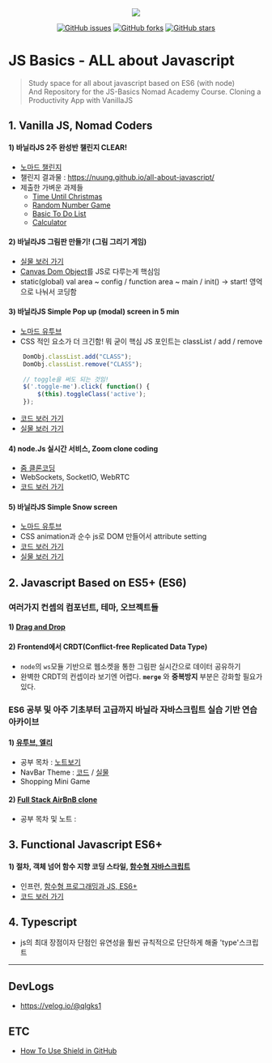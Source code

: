 <div align = "center">
    <img src="https://img.shields.io/badge/license-MIT-green" />

[![GitHub issues](https://img.shields.io/github/issues/Nuung/all-about-javascript)](https://github.com/Nuung/all-about-javascript/issues)
[![GitHub forks](https://img.shields.io/github/forks/Nuung/all-about-javascript)](https://github.com/Nuung/all-about-javascript/network)
[![GitHub stars](https://img.shields.io/github/stars/Nuung/all-about-javascript)](https://github.com/Nuung/all-about-javascript/stargazers)
</div>

# JS Basics - ALL about Javascript

> Study space for all about javascript based on ES6 (with node) </br>
> And Repository for the JS-Basics Nomad Academy Course. Cloning a Productivity App with VanillaJS 

## 1. Vanilla JS, Nomad Coders

#### 1) 바닐라JS 2주 완성반 챌린지 CLEAR!
- [노마드 챌린지](https://nomadcoders.co/challenges)
- 챌린지 결과물 : https://nuung.github.io/all-about-javascript/
- 제출한 가벼운 과제들
    - [Time Until Christmas](https://nuung.github.io/all-about-javascript/NomadJS/TimeUntilChri.html)
    - [Random Number Game](https://nuung.github.io/all-about-javascript/NomadJS/RandomNumberGame.html)
    - [Basic To Do List](https://nuung.github.io/all-about-javascript/NomadJS/BasicToDo.html)
    - [Calculator](https://nuung.github.io/all-about-javascript/Calculator/index.html)


#### 2) 바닐라JS 그림판 만들기! (그림 그리기 게임) 
- [실물 보러 가기](https://nuung.github.io/all-about-javascript/NomadJS-game/)
- [Canvas Dom Object](https://developer.mozilla.org/ko/docs/Web/HTML/Canvas)를 JS로 다루는게 핵심임
- static(global) val area ~ config / function area ~ main / init() -> start! 영억으로 나눠서 코딩함 


#### 3) 바닐라JS Simple Pop up (modal) screen in 5 min
- [노마드 유투브](https://youtu.be/V08wXKHF_Xw)
- CSS 적인 요소가 더 크긴함! 뭐 굳이 핵심 JS 포인트는 classList / add / remove
```javascript
    DomObj.classList.add("CLASS");
    DomObj.classList.remove("CLASS");
    
    // toggle을 써도 되는 것임! 
    $('.toggle-me').click( function() {
        $(this).toggleClass('active');
    });
```
- [코드 보러 가기](https://github.com/Nuung/all-about-javascript/blob/master/Theme/Modal/modal.html)
- [실물 보러 가기](https://nuung.github.io/all-about-javascript/Theme/Modal/modal.html)

#### 4) node.Js 실시간 서비스, Zoom clone coding
- [줌 클론코딩](https://nomadcoders.co/noom/lobby)
- WebSockets, SocketIO, WebRTC
- [코드 보러 가기](https://github.com/Nuung/all-about-javascript/tree/master/NomadJS-Zoom)

#### 5) 바닐라JS Simple Snow screen
- [노마드 유투브](https://youtu.be/3CuUmy7jX6k)
- CSS animation과 순수 js로 DOM 만들어서 attribute setting
- [코드 보러 가기](https://github.com/Nuung/all-about-javascript/tree/master/NomadJS-snow-screen)
- [실물 보러 가기](https://nuung.github.io/all-about-javascript/NomadJS-snow-screen/index.html)

## 2. Javascript Based on ES5+ (ES6)

### 여러가지 컨셉의 컴포넌트, 테마, 오브젝트들
    
#### 1) [Drag and Drop](https://nuung.github.io/all-about-javascript/Theme/DragAndDrop/)

#### 2) Frontend에서 CRDT(Conflict-free Replicated Data Type)

- `node`의 `ws`모듈 기반으로 웹소켓을 통한 그림판 실시간으로 데이터 공유하기
- 완벽한 CRDT의 컨셉이라 보기엔 어렵다. **`merge`** 와 **중복방지** 부분은 강화할 필요가 있다.

### ES6 공부 및 아주 기초부터 고급까지 바닐라 자바스크립트 실습 기반 연습 아카이브

#### 1) [유투브, 엘리](https://www.youtube.com/watch?v=wcsVjmHrUQg&list=PLv2d7VI9OotTVOL4QmPfvJWPJvkmv6h-2)
- 공부 목차 : [노트보기](/note)
- NavBar Theme : [코드](https://github.com/Nuung/all-about-javascript/blob/master/Theme/NavBar) / [실물](https://nuung.github.io/all-about-javascript/Theme/NavBar/index.html)
- Shopping Mini Game

#### 2) [Full Stack AirBnB clone](https://www.youtube.com/watch?v=kuswGIH-Xj8&list=PLN3n1USn4xlnfJIQBa6bBjjiECnk6zL6s)
- 공부 목차 및 노트 : 

## 3. Functional Javascript ES6+

#### 1) 절차, 객체 넘어 함수 지향 코딩 스타일, [함수형 자바스크립트](https://mangkyu.tistory.com/111)
- 인프런, [함수형 프로그래밍과 JS, ES6+](https://www.inflearn.com/course/functional-es6/dashboard)
- [코드 보러 가기](https://github.com/Nuung/all-about-javascript/tree/master/Functional-Javascript)


## 4. Typescript

- js의 최대 장점이자 단점인 유연성을 훨씬 규칙적으로 단단하게 해줄 'type'스크립트


---

## DevLogs

- https://velog.io/@qlgks1

## ETC

- [How To Use Shield in GitHub](https://youtu.be/Dl-ekLb4quE)
